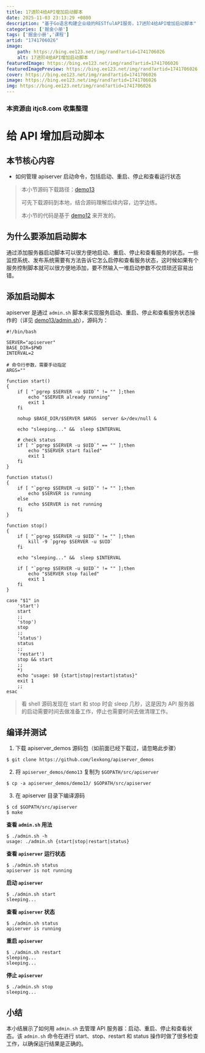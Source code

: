 ```yaml
---
title: 17进阶4给API增加启动脚本
date: 2025-11-03 23:13:29 +0800
description: "基于Go语言构建企业级的RESTfulAPI服务，17进阶4给API增加启动脚本"
categories: ['掘金小册']
tags: ['掘金小册','课程']
artid: "1741706026"
image:
    path: https://bing.ee123.net/img/rand?artid=1741706026
    alt: 17进阶4给API增加启动脚本
featuredImage: https://bing.ee123.net/img/rand?artid=1741706026
featuredImagePreview: https://bing.ee123.net/img/rand?artid=1741706026
cover: https://bing.ee123.net/img/rand?artid=1741706026
image: https://bing.ee123.net/img/rand?artid=1741706026
img: https://bing.ee123.net/img/rand?artid=1741706026
---
```


### 本资源由 itjc8.com 收集整理
# 给 API 增加启动脚本

## 本节核心内容

+ 如何管理 apiserver 启动命令，包括启动、重启、停止和查看运行状态

> 本小节源码下载路径：[demo13](https://github.com/lexkong/apiserver_demos/tree/master/demo13)
>
> 可先下载源码到本地，结合源码理解后续内容，边学边练。
>
> 本小节的代码是基于 [demo12](https://github.com/lexkong/apiserver_demos/tree/master/demo12) 来开发的。


## 为什么要添加启动脚本

通过添加服务器启动脚本可以很方便地启动、重启、停止和查看服务的状态。一些监控系统、发布系统需要有方法告诉它怎么启停和查看服务状态，这时候如果有个服务控制脚本就可以很方便地添加，要不然输入一堆启动参数不仅烦琐还容易出错。

## 添加启动脚本

apiserver 是通过 `admin.sh` 脚本来实现服务启动、重启、停止和查看服务状态操作的（详见 [demo13/admin.sh](https://github.com/lexkong/apiserver_demos/blob/master/demo13/admin.sh)），源码为：

```
#!/bin/bash

SERVER="apiserver"
BASE_DIR=$PWD
INTERVAL=2

# 命令行参数，需要手动指定
ARGS=""

function start()
{
	if [ "`pgrep $SERVER -u $UID`" != "" ];then
		echo "$SERVER already running"
		exit 1
	fi

	nohup $BASE_DIR/$SERVER $ARGS  server &>/dev/null &

	echo "sleeping..." &&  sleep $INTERVAL

	# check status
	if [ "`pgrep $SERVER -u $UID`" == "" ];then
		echo "$SERVER start failed"
		exit 1
	fi
}

function status() 
{
	if [ "`pgrep $SERVER -u $UID`" != "" ];then
		echo $SERVER is running
	else
		echo $SERVER is not running
	fi
}

function stop() 
{
	if [ "`pgrep $SERVER -u $UID`" != "" ];then
		kill -9 `pgrep $SERVER -u $UID`
	fi

	echo "sleeping..." &&  sleep $INTERVAL

	if [ "`pgrep $SERVER -u $UID`" != "" ];then
		echo "$SERVER stop failed"
		exit 1
	fi
}

case "$1" in
	'start')
	start
	;;  
	'stop')
	stop
	;;  
	'status')
	status
	;;  
	'restart')
	stop && start
	;;  
	*)  
	echo "usage: $0 {start|stop|restart|status}"
	exit 1
	;;  
esac

```

> 看 shell 源码发现在 start 和 stop 时会 sleep 几秒，这是因为 API 服务器的启动需要时间去做准备工作，停止也需要时间去做清理工作。

## 编译并测试

1. 下载 apiserver_demos 源码包（如前面已经下载过，请忽略此步骤）

```
$ git clone https://github.com/lexkong/apiserver_demos
```

2. 将 `apiserver_demos/demo13` 复制为 `$GOPATH/src/apiserver`
```
$ cp -a apiserver_demos/demo13/ $GOPATH/src/apiserver
```

3. 在 apiserver 目录下编译源码

```
$ cd $GOPATH/src/apiserver
$ make
```

**查看 `admin.sh` 用法**

```
$ ./admin.sh -h
usage: ./admin.sh {start|stop|restart|status}
```

**查看 `apiserver` 运行状态**

```
$ ./admin.sh status
apiserver is not running
```

**启动 `apiserver`**

```
$ ./admin.sh start
sleeping...
```

**查看 `apiserver` 状态**

```
$ ./admin.sh status
apiserver is running
```

**重启 `apiserver`**

```
$ ./admin.sh restart
sleeping...
sleeping...
```

**停止 `apiserver`**

```
$ ./admin.sh stop
sleeping...
```

## 小结

本小结展示了如何用 `admin.sh` 去管理 API 服务器：启动、重启、停止和查看状态。该 `admin.sh` 命令在进行 start、stop、restart 和 status 操作时做了很多检查工作，以确保运行结果是正确的。
